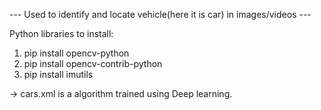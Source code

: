 --- Used to identify and locate vehicle(here it is car) in images/videos --- 

Python libraries to install:
1. pip install opencv-python
2. pip install opencv-contrib-python
3. pip install imutils

-> cars.xml is a algorithm trained using Deep learning.
